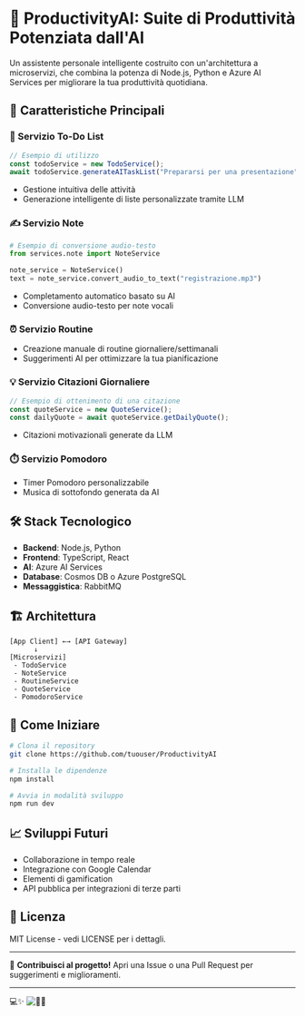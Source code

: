 # 🚀 **ProductivityAI**: Suite di Produttività Potenziata dall'AI

Un assistente personale intelligente costruito con un'architettura a microservizi, che combina la potenza di Node.js, Python e Azure AI Services per migliorare la tua produttività quotidiana.

## 🌟 Caratteristiche Principali

### 📝 Servizio To-Do List

```typescript
// Esempio di utilizzo
const todoService = new TodoService();
await todoService.generateAITaskList("Prepararsi per una presentazione");
```

- Gestione intuitiva delle attività
- Generazione intelligente di liste personalizzate tramite LLM

### ✍️ Servizio Note

```python
# Esempio di conversione audio-testo
from services.note import NoteService

note_service = NoteService()
text = note_service.convert_audio_to_text("registrazione.mp3")
```

- Completamento automatico basato su AI
- Conversione audio-testo per note vocali

### ⏰ Servizio Routine

- Creazione manuale di routine giornaliere/settimanali
- Suggerimenti AI per ottimizzare la tua pianificazione

### 💡 Servizio Citazioni Giornaliere

```javascript
// Esempio di ottenimento di una citazione
const quoteService = new QuoteService();
const dailyQuote = await quoteService.getDailyQuote();
```

- Citazioni motivazionali generate da LLM

### ⏱️ Servizio Pomodoro

- Timer Pomodoro personalizzabile
- Musica di sottofondo generata da AI

## 🛠️ Stack Tecnologico

- **Backend**: Node.js, Python
- **Frontend**: TypeScript, React
- **AI**: Azure AI Services
- **Database**: Cosmos DB o Azure PostgreSQL
- **Messaggistica**: RabbitMQ

## 🏗️ Architettura

```plaintext
[App Client] ←→ [API Gateway]
      ↓
[Microservizi]
 - TodoService
 - NoteService
 - RoutineService
 - QuoteService
 - PomodoroService
```

## 🚀 Come Iniziare

```bash
# Clona il repository
git clone https://github.com/tuouser/ProductivityAI

# Installa le dipendenze
npm install

# Avvia in modalità sviluppo
npm run dev
```

## 📈 Sviluppi Futuri

- Collaborazione in tempo reale
- Integrazione con Google Calendar
- Elementi di gamification
- API pubblica per integrazioni di terze parti

## 📄 Licenza

MIT License - vedi LICENSE per i dettagli.

---

🌟 **Contribuisci al progetto!** Apri una Issue o una Pull Request per suggerimenti e miglioramenti.

---

💻✨
![🌟🌟](<assets/DALL·E 2024-12-17 09.53.47 - A simple and clean flow chart representing a Productivity App with Microservices Architecture. The flow chart includes several independent microservic.png>)
